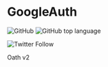 # GoogleAuth

<img alt="GitHub" src="https://img.shields.io/github/license/neeleshio/google-oauth"> <img alt="GitHub top language" src="https://img.shields.io/github/languages/top/neeleshio/google-oauth?color=yellow">

<img alt="Twitter Follow" src="https://img.shields.io/twitter/follow/neeleshio?color=blue&style=plastic">

Oath v2
